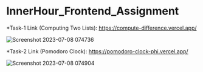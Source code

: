 # InnerHour_Frontend_Assignment

*Task-1 Link (Computing Two Lists):  https://compute-difference.vercel.app/ 

 ![Screenshot 2023-07-08 074736](https://github.com/ranjanpalai69/InnerHour_Frontend_Assignment/assets/107481896/c49d29b0-a08d-4d5c-b73c-e71e331ca499)


 *Task-2 Link (Pomodoro Clock):  https://pomodoro-clock-phi.vercel.app/

 
![Screenshot 2023-07-08 074904](https://github.com/ranjanpalai69/InnerHour_Frontend_Assignment/assets/107481896/424c4916-093a-4435-8024-e6f0510a6c15)
